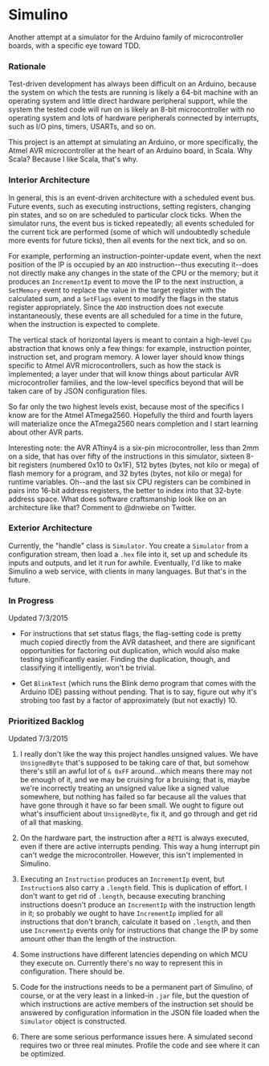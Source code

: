 # Simulino
Another attempt at a simulator for the Arduino family of microcontroller boards, with a specific eye toward TDD.

### Rationale
Test-driven development has always been difficult on an Arduino, because the system on which the tests are running
is likely a 64-bit machine with an operating system and little direct hardware peripheral support, while the
system the tested code will run on is likely an 8-bit microcontroller with no operating system and lots of hardware
peripherals connected by interrupts, such as I/O pins, timers, USARTs, and so on.

This project is an attempt at simulating an Arduino, or more specifically, the Atmel AVR microcontroller at the heart
of an Arduino board, in Scala.  Why Scala?  Because I like Scala, that's why.

### Interior Architecture
In general, this is an event-driven architecture with a scheduled event bus.  Future events, such as executing
instructions, setting registers, changing pin states, and so on are scheduled to particular clock ticks.  When the
simulator runs, the event bus is ticked repeatedly; all events scheduled for the current tick are performed (some
of which will undoubtedly schedule more events for future ticks), then all events for the next tick, and so on.

For example, performing an instruction-pointer-update event, when the next position of the IP is occupied by an `ADD`
instruction--thus executing it--does not directly make any changes in the state of the CPU or the memory; 
but it produces an `IncrementIp` event to move the IP to the next instruction, a `SetMemory` event to replace the 
value in the target register with the calculated sum, and a `SetFlags` event to modify the flags in the status register 
appropriately.  Since the `ADD` instruction does not execute instantaneously, these events are all scheduled for a
time in the future, when the instruction is expected to complete.

The vertical stack of horizontal layers is meant to contain a high-level `Cpu` abstraction that knows only a few things:
for example, instruction pointer, instruction set, and program memory.  A lower layer should know things specific to 
Atmel AVR microcontrollers, such as how the stack is implemented; a layer under that will know things about particular 
AVR microcontroller families, and the low-level specifics beyond that will be taken care of by JSON configuration files.

So far only the two highest levels exist, because most of the specifics I know are for the Atmel ATmega2560.  Hopefully
the third and fourth layers will materialize once the ATmega2560 nears completion and I start learning about other
AVR parts.

Interesting note: the AVR ATtiny4 is a six-pin microcontroller, less than 2mm on a side, that has over fifty of the
instructions in this simulator, sixteen 8-bit registers (numbered 0x10 to 0x1F), 512 bytes (bytes, not kilo or mega)
of flash memory for a program, and 32 bytes (bytes, not kilo or mega) for runtime variables.  Oh--and the last six
CPU registers can be combined in pairs into 16-bit address registers, the better to index into that 32-byte address
space.  What does software craftsmanship look like on an architecture like that?  Comment to @dnwiebe on Twitter.

### Exterior Architecture
Currently, the "handle" class is `Simulator`.  You create a `Simulator` from a configuration stream, then load a `.hex`
file into it, set up and schedule its inputs and outputs, and let it run for awhile.  Eventually, I'd like to make
Simulino a web service, with clients in many languages.  But that's in the future.

### In Progress
Updated 7/3/2015

* For instructions that set status flags, the flag-setting code is pretty much copied directly from the AVR datasheet,
and there are significant opportunities for factoring out duplication, which would also make testing significantly
easier.  Finding the duplication, though, and classifying it intelligently, won't be trivial.

* Get `BlinkTest` (which runs the Blink demo program that comes with the Arduino IDE) passing without pending.  That is
to say, figure out why it's strobing too fast by a factor of approximately (but not exactly) 10.

### Prioritized Backlog
Updated 7/3/2015

1. I really don't like the way this project handles unsigned values.  We have `UnsignedByte` that's supposed to be
taking care of that, but somehow there's still an awful lot of `& 0xFF` around...which means there may not be enough
of it, and we may be cruising for a bruising; that is, maybe we're incorrectly treating an unsigned value like a
signed value somewhere, but nothing has failed so far because all the values that have gone through it have so far
been small.  We ought to figure out what's insufficient about `UnsignedByte`, fix it, and go through and get rid of 
all that masking.

1. On the hardware part, the instruction after a `RETI` is always executed, even if there are active interrupts pending.
This way a hung interrupt pin can't wedge the microcontroller.  However, this isn't implemented in Simulino.

1. Executing an `Instruction` produces an `IncrementIp` event, but `Instruction`s also carry a `.length` field.  This is
duplication of effort.  I don't want to get rid of `.length`, because executing branching instructions doesn't produce
an `IncrementIp` with the instruction length in it; so probably we ought to have `IncrementIp` implied for all
instructions that don't branch, calculate it based on `.length`, and then use `IncrementIp` events only for instructions
that change the IP by some amount other than the length of the instruction.

1. Some instructions have different latencies depending on which MCU they execute on.  Currently there's no way to
represent this in configuration.  There should be.

1. Code for the instructions needs to be a permanent part of Simulino, of course, or at the very least in a linked-in
`.jar` file, but the question of which instructions are active members of the instruction set should be answered by 
configuration information in the JSON file loaded when the `Simulator` object is constructed.

1. There are some serious performance issues here.  A simulated second requires two or three real minutes.  Profile
the code and see where it can be optimized.
